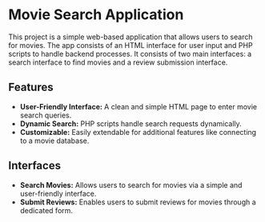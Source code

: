 # Movie Search Application

This project is a simple web-based application that allows users to search for movies. The app consists of an HTML interface for user input and PHP scripts to handle backend processes. It consists of two main interfaces: a search interface to find movies and a review submission interface.

## Features

- **User-Friendly Interface:** A clean and simple HTML page to enter movie search queries.
- **Dynamic Search:** PHP scripts handle search requests dynamically.
- **Customizable:** Easily extendable for additional features like connecting to a movie database.

## Interfaces

- **Search Movies:** Allows users to search for movies via a simple and user-friendly interface.
- **Submit Reviews:** Enables users to submit reviews for movies through a dedicated form.
